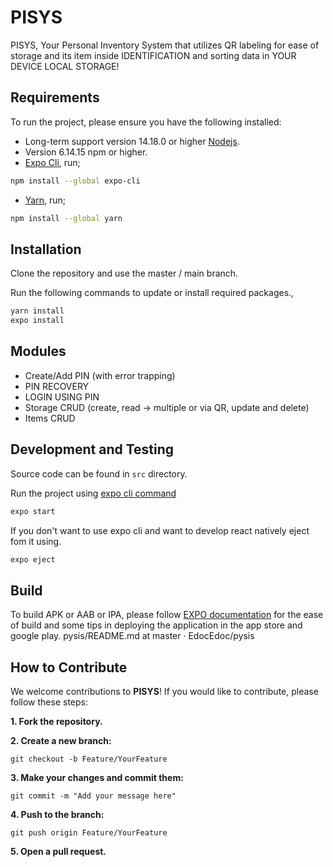# PISYS

PISYS, Your Personal Inventory System that utilizes QR labeling for ease of storage and its item inside IDENTIFICATION and sorting data in YOUR DEVICE LOCAL STORAGE!

## Requirements

To run the project, please ensure you have the following installed:

- Long-term support version 14.18.0 or higher [Nodejs](https://nodejs.org/en/).
- Version 6.14.15 npm or higher.
- [Expo Cli](https://docs.expo.dev/), run;

```bash
npm install --global expo-cli
```

- [Yarn](https://classic.yarnpkg.com/lang/en/docs/install/#windows-stable), run;

```bash
npm install --global yarn
```

## Installation

Clone the repository and use the master / main branch.

Run the following commands to update or install required packages.,

```bash
yarn install
expo install
```

## Modules

- Create/Add PIN (with error trapping)
- PIN RECOVERY
- LOGIN USING PIN
- Storage CRUD (create, read -> multiple or via QR, update and delete)
- Items CRUD

## Development and Testing

Source code can be found in `src` directory.

Run the project using [expo cli command](https://docs.expo.dev/workflow/expo-cli/#expo-start)

```bash
expo start
```

If you don't want to use expo cli and want to develop react natively eject fom it using.

```bash
expo eject
```

## Build

To build APK or AAB or IPA, please follow [EXPO documentation](https://docs.expo.dev/classic/building-standalone-apps/) for the ease of build and some tips in deploying the application in the app store and google play.
pysis/README.md at master · EdocEdoc/pysis


## How to Contribute


We welcome contributions to **PISYS**! If you would like to contribute, please follow these steps:

**1.  Fork the repository.**
    
**2.  Create a new branch:**
    
    git checkout -b Feature/YourFeature
    
**3.  Make your changes and commit them:**
    
    git commit -m "Add your message here"
    
**4.  Push to the branch:**
    
    git push origin Feature/YourFeature
    
**5.  Open a pull request.**
    
